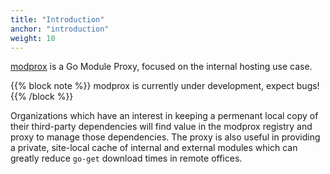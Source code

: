 ```yaml
---
title: "Introduction"
anchor: "introduction"
weight: 10
---
```


[modprox](https://github.com/modprox) is a Go Module Proxy, focused on the
internal hosting use case.

{{% block note %}}
modprox is currently under development, expect bugs!
{{% /block %}}

Organizations which have an interest in keeping a permenant local copy of their
third-party dependencies will find value in the modprox registry and proxy
to manage those dependencies. The proxy is also useful in providing a private,
site-local cache of internal and external modules which can greatly reduce `go-get`
download times in remote offices.

